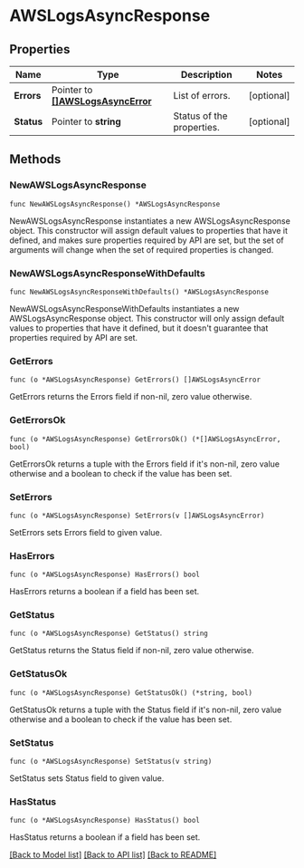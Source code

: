 # AWSLogsAsyncResponse

## Properties

Name | Type | Description | Notes
---- | ---- | ----------- | ------
**Errors** | Pointer to [**[]AWSLogsAsyncError**](AWSLogsAsyncError.md) | List of errors. | [optional] 
**Status** | Pointer to **string** | Status of the properties. | [optional] 

## Methods

### NewAWSLogsAsyncResponse

`func NewAWSLogsAsyncResponse() *AWSLogsAsyncResponse`

NewAWSLogsAsyncResponse instantiates a new AWSLogsAsyncResponse object.
This constructor will assign default values to properties that have it defined,
and makes sure properties required by API are set, but the set of arguments
will change when the set of required properties is changed.

### NewAWSLogsAsyncResponseWithDefaults

`func NewAWSLogsAsyncResponseWithDefaults() *AWSLogsAsyncResponse`

NewAWSLogsAsyncResponseWithDefaults instantiates a new AWSLogsAsyncResponse object.
This constructor will only assign default values to properties that have it defined,
but it doesn't guarantee that properties required by API are set.

### GetErrors

`func (o *AWSLogsAsyncResponse) GetErrors() []AWSLogsAsyncError`

GetErrors returns the Errors field if non-nil, zero value otherwise.

### GetErrorsOk

`func (o *AWSLogsAsyncResponse) GetErrorsOk() (*[]AWSLogsAsyncError, bool)`

GetErrorsOk returns a tuple with the Errors field if it's non-nil, zero value otherwise
and a boolean to check if the value has been set.

### SetErrors

`func (o *AWSLogsAsyncResponse) SetErrors(v []AWSLogsAsyncError)`

SetErrors sets Errors field to given value.

### HasErrors

`func (o *AWSLogsAsyncResponse) HasErrors() bool`

HasErrors returns a boolean if a field has been set.

### GetStatus

`func (o *AWSLogsAsyncResponse) GetStatus() string`

GetStatus returns the Status field if non-nil, zero value otherwise.

### GetStatusOk

`func (o *AWSLogsAsyncResponse) GetStatusOk() (*string, bool)`

GetStatusOk returns a tuple with the Status field if it's non-nil, zero value otherwise
and a boolean to check if the value has been set.

### SetStatus

`func (o *AWSLogsAsyncResponse) SetStatus(v string)`

SetStatus sets Status field to given value.

### HasStatus

`func (o *AWSLogsAsyncResponse) HasStatus() bool`

HasStatus returns a boolean if a field has been set.


[[Back to Model list]](../README.md#documentation-for-models) [[Back to API list]](../README.md#documentation-for-api-endpoints) [[Back to README]](../README.md)


